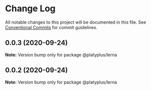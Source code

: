 # Change Log

All notable changes to this project will be documented in this file.
See [Conventional Commits](https://conventionalcommits.org) for commit guidelines.

## 0.0.3 (2020-09-24)

**Note:** Version bump only for package @platyplus/lerna





## 0.0.2 (2020-09-24)

**Note:** Version bump only for package @platyplus/lerna
